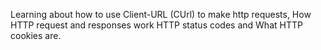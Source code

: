 Learning about how to use Client-URL (CUrl) to make http requests,
How HTTP request and responses work
HTTP status codes and
What HTTP cookies are.
